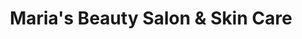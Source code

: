 ---
title: "Maria's Beauty Salon & Skin Care"
url: /karachi/marias-beauty-salon-and-skin-care/
shop: beauty
---